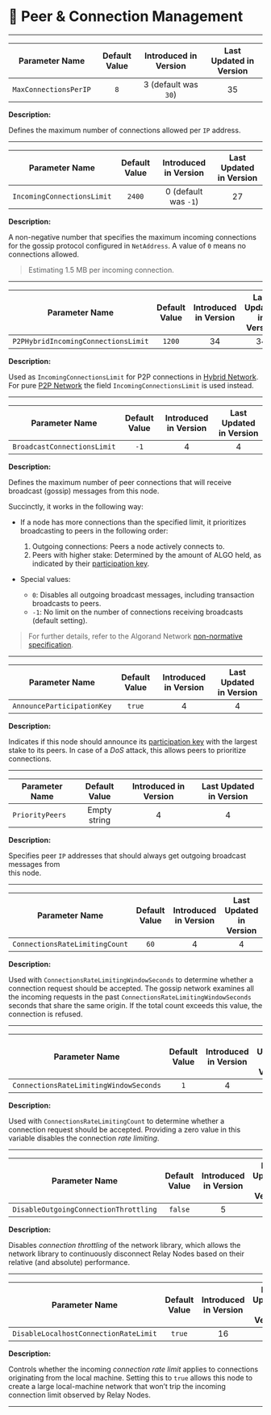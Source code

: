 # 📡 Peer & Connection Management

---

| Parameter Name        | Default Value | Introduced in Version | Last Updated in Version |
|-----------------------|:-------------:|:---------------------:|:-----------------------:|
| `MaxConnectionsPerIP` |      `8`      | 3 (default was `30`)  |           35            |

**Description:**

Defines the maximum number of connections allowed per `IP` address.

---

| Parameter Name             | Default Value | Introduced in Version | Last Updated in Version |
|----------------------------|:-------------:|:---------------------:|:-----------------------:|
| `IncomingConnectionsLimit` |    `2400`     | 0 (default was `-1`)  |           27            |

**Description:**

A non-negative number that specifies the maximum incoming connections for the gossip
protocol configured in `NetAddress`. A value of `0` means no connections allowed.

> Estimating 1.5 MB per incoming connection.

---

| Parameter Name                      | Default Value | Introduced in Version | Last Updated in Version |
|-------------------------------------|:-------------:|:---------------------:|:-----------------------:|
| `P2PHybridIncomingConnectionsLimit` |    `1200`     |          34           |           34            |

**Description:**

Used as `IncomingConnectionsLimit` for P2P connections in [Hybrid Network](../network/network-nn-definitions-hybrid.md).
For pure [P2P Network](../network/network-nn-definitions-p2p.md) the field `IncomingConnectionsLimit`
is used instead.

---

| Parameter Name              | Default Value | Introduced in Version | Last Updated in Version |
|-----------------------------|:-------------:|:---------------------:|:-----------------------:|
| `BroadcastConnectionsLimit` |     `-1`      |           4           |            4            |

**Description:**

Defines the maximum number of peer connections that will receive broadcast (gossip)
messages from this node.

Succinctly, it works in the following way:

- If a node has more connections than the specified limit, it prioritizes broadcasting
to peers in the following order:
    1. Outgoing connections: Peers a node actively connects to.
    2. Peers with higher stake: Determined by the amount of ALGO held, as indicated
       by their [participation key](../keys/keys-participation.md#voting-and-participation-keys).

- Special values:
  - `0`: Disables all outgoing broadcast messages, including transaction broadcasts to peers.
  - `-1`: No limit on the number of connections receiving broadcasts (default setting).

> For further details, refer to the Algorand Network [non-normative specification](../network/network-overview.md).

---

| Parameter Name             | Default Value | Introduced in Version | Last Updated in Version |
|----------------------------|:-------------:|:---------------------:|:-----------------------:|
| `AnnounceParticipationKey` |    `true`     |           4           |            4            |

**Description:**

Indicates if this node should announce its [participation key](../keys/keys-participation.md#voting-and-participation-keys)
with the largest stake to its peers. In case of a _DoS_ attack, this allows peers
to prioritize connections.

---

| Parameter Name  | Default Value | Introduced in Version | Last Updated in Version |
|-----------------|:-------------:|:---------------------:|:-----------------------:|
| `PriorityPeers` | Empty string  |           4           |            4            |

**Description:**

Specifies peer `IP` addresses that should always get outgoing broadcast messages from\
this node.

---

| Parameter Name                 | Default Value | Introduced in Version | Last Updated in Version |
|--------------------------------|:-------------:|:---------------------:|:-----------------------:|
| `ConnectionsRateLimitingCount` |     `60`      |           4           |            4            |

**Description:**

Used with `ConnectionsRateLimitingWindowSeconds` to determine whether a connection
request should be accepted. The gossip network examines all the incoming requests
in the past `ConnectionsRateLimitingWindowSeconds` seconds that share the same origin.
If the total count exceeds this value, the connection is refused.

---

| Parameter Name                         | Default Value | Introduced in Version | Last Updated in Version |
|----------------------------------------|:-------------:|:---------------------:|:-----------------------:|
| `ConnectionsRateLimitingWindowSeconds` |      `1`      |           4           |            4            |

**Description:**

Used with `ConnectionsRateLimitingCount` to determine whether a connection request
should be accepted. Providing a zero value in this variable disables the connection
_rate limiting_.

---

| Parameter Name                        | Default Value | Introduced in Version | Last Updated in Version |
|---------------------------------------|:-------------:|:---------------------:|:-----------------------:|
| `DisableOutgoingConnectionThrottling` |    `false`    |           5           |            5            |

**Description:**

Disables _connection throttling_ of the network library, which allows the network
library to continuously disconnect Relay Nodes based on their relative (and absolute)
performance.

---

| Parameter Name                        | Default Value | Introduced in Version | Last Updated in Version |
|---------------------------------------|:-------------:|:---------------------:|:-----------------------:|
| `DisableLocalhostConnectionRateLimit` |    `true`     |          16           |           16            |

**Description:**

Controls whether the incoming _connection rate limit_ applies to connections originating
from the local machine. Setting this to `true` allows this node to create a large
local-machine network that won’t trip the incoming connection limit observed by
Relay Nodes.

---
